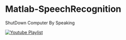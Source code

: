 # Matlab-SpeechRecognition
ShutDown Computer By Speaking

[![Youtube Playlist](https://img.youtube.com/vi/4mhB4StzKyk/0.jpg)](https://www.youtube.com/embed/videoseries?list=PLAYsAQqXdjm27TpX7uR4its2Fkc7U1iDf)
